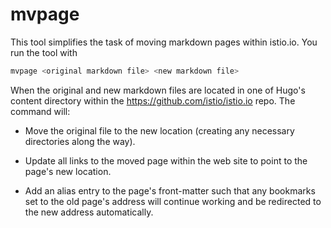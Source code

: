 # mvpage

This tool simplifies the task of moving markdown pages within istio.io. You run the tool with

```bash
mvpage <original markdown file> <new markdown file>
```

When the original and new markdown files are located in one of Hugo's content directory
within the <https://github.com/istio/istio.io> repo. The command will:

- Move the original file to the new location (creating any necessary directories along the way).

- Update all links to the moved page within the web site to point to the page's new location.

- Add an alias entry to the page's front-matter such that any bookmarks set to the old page's
address will continue working and be redirected to the new address automatically.
